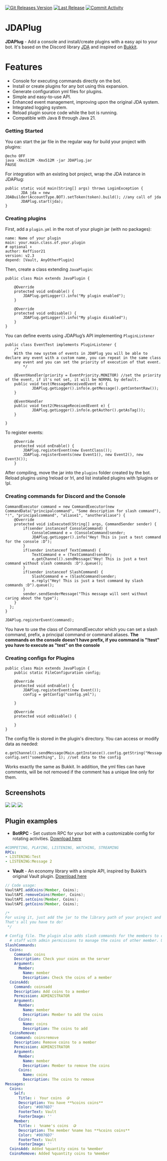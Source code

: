 [![Git Releases Version](https://img.shields.io/github/release/Keffisor/JDAPlug)](https://github.com/Keffisor/JDAPlug/releases)
[![Last Release](https://img.shields.io/github/release-date/Keffisor/JDAPlug)](https://github.com/Keffisor/JDAPlug/releases)
[![Commit Activity](https://img.shields.io/github/commit-activity/m/Keffisor/JDAPlug)](https://github.com/Keffisor/JDAPlug/commits/master)
<br>
# JDAPlug
**JDAPlug** - Add a console and install/create plugins with a easy api to your bot. It's based on the Discord library [JDA](https://github.com/DV8FromTheWorld/JDA) and inspired on [Bukkit](https://dev.bukkit.org/).

# Features
- Console for executing commands directly on the bot.
- Install or create plugins for any bot using this expansion.
- Generate configuration yml files for plugins.
- Simple and easy-to-use API.
- Enhanced event management, improving upon the original JDA system.
- Integrated logging system.
- Reload plugin source code while the bot is running.
- Compatible with Java 8 through Java 21.

### Getting Started
You can start the jar file in the regular way for build your project with plugins:
```
@echo OFF
java -Xms512M -Xmx512M -jar JDAPlug.jar
PAUSE
```
For integration with an existing bot project, wrap the JDA instance in JDAPlug:
```
public static void main(String[] args) throws LoginException {
       JDA jda = new JDABuilder(AccountType.BOT).setToken(token).build(); //any call of jda
       JDAPlug.start(jda);  
}
```

### Creating plugins 
First, add a ``plugin.yml`` in the root of your plugin jar (with no packages):
```
name: Name of your plugin
main: your.main.class.of.your.plugin
# optional ⬇
author: Keffisor21
version: v2.3
depend: [Vault, AnyOtherPlugin]
```
Then, create a class extending ``JavaPlugin``:
```
public class Main extends JavaPlugin {

	@Override
	protected void onEnable() {
		JDAPlug.getLogger().info("My plugin enabled");
	}
	
	@Override
	protected void onDisable() {
		JDAPlug.getLogger().info("My plugin disabled");
	}
}
```
You can define events using JDAPlug’s API implementing ``PluginListener``
```
public class EventTest implements PluginListener {
	/*
	With the new system of events in JDAPlug you will be able to declare any event with a custom name, you can repeat in the same class
	any event and you can set the priority of execution of that event.
        */
	
	@EventHandler(priority = EventPriority.MONITOR) //set the priority of the event, if it's not set, it will be NORMAL by default.
  	public void test(MessageReceivedEvent e) {
            JDAPlug.getLogger().info(e.getMessage().getContentRaw());
  	}

	@EventHandler
	public void test2(MessageReceivedEvent e) {
            JDAPlug.getLogger().info(e.getAuthor().getAsTag());
	}

}
```
To register events:
```
    @Override
	protected void onEnable() {
		JDAPlug.registerEvent(new EventClass());
		JDAPlug.registerEvents(new Event1(), new Event2(), new Event3());
	}
```
After compiling, move the jar into the ``plugins`` folder created by the bot. Reload plugins using !reload or !rl, and list installed plugins with !plugins or !pl.

### Creating commands for Discord and the Console
```
CommandExecutor command = new CommandExecutor(new CommandData("principalcommand", "Some description for slash command"), "!", "principalcommand", "aliase1", "anotheraliase") {
	@Override
	protected void isExecuted(String[] args, CommandSender sender) {
		if(sender instanceof ConsoleCommand) {
			ConsoleCommand e = (ConsoleCommand)sender;
			JDAPlug.getLogger().info("Hey! This is just a test command for the console :D");
		}
		if(sender instanceof TextCommand) {
			TextCommand e = (TextCommand)sender;
			e.getChannel().sendMessage("Hey! This is just a test command without slash commands :D").queue();
		}
		if(sender instanceof SlashCommand) {
			SlashCommand e = (SlashCommand)sender;
			e.reply("Hey! This is just a test command by slash commands :D").queue();
		}
		sender.sendSenderMessage("This message will sent without caring about the type");
	}
  }; 
}

JDAPlug.registerEvent(command);
```
You have to use the class of CommandExecutor which you can set a slash command, prefix, a principal command or command aliases.
**The commands on the console doesn't have prefix, if you command is "!test" you have to execute as "test" on the console**

### Creating configs for Plugins
```
public class Main extends JavaPlugin {
	public static FileConfiguration config;
	
	@Override
	protected void onEnable() {
		JDAPlug.registerEvent(new Event());		
		config = getConfig("config.yml");
 		
	}
	
	@Override
	protected void onDisable() {
		
	}
}
```
The config file is stored in the plugin's directory. You can access or modify data as needed:
```
e.getChannel().sendMessage(Main.getInstance().config.getString("Message.NoPermission")).queue(); 
config.set("something", 1); //set data to the config
```
Works exactly the same as Bukkit. In addition, the yml files can have comments, will be not removed if the comment has a unique line only for them.
<h2><strong>Screenshots</strong></h2>
<img src="https://i.imgur.com/ftzRALM.png">
<img src="https://i.imgur.com/SCTW9Cu.png">
<img src="https://i.imgur.com/ZyRzR6f.png">
<h2><strong>Plugin examples</strong></h2>

- <strong>BotRPC</strong> - Set custom RPC for your bot with a customizable config for rotating activities. <a href="https://keffisor21.com/jdaplug/BotRPC/BotRPC.jar" rel="nofollow">Download here</a>  
``` Config.yml file
#COMPETING, PLAYING, LISTENING, WATCHING, STREAMING
RPCs:
- LISTENING:Test
- LISTENING:Message 2
```

- <strong>Vault</strong> - An economy library with a simple API, inspired by Bukkit’s original Vault plugin. <a href="https://keffisor21.com/jdaplug/Vault/Vault.jar" rel="nofollow">Download here</a>
```java
// Code usage:
VaultAPI.addCoins(Member, Coins);
VaultAPI.removeCoins(Member, Coins);
VaultAPI.setCoins(Member, Coins);
VaultAPI.getCoins(Member, Coins);

/*
For using it, just add the jar to the library path of your project and install the plugin in your plugins folder.
That's all you have to do!   
 */
```
```yaml
# Config file. The plugin also adds slash commands for the members to check their coins or the 
  # staff with admin permissions to manage the coins of other member. Uses SQLite as a db.
SlashCommands:
  Coins:
    Command: coins
    Description: Check your coins on the server
    Argument:
      Member:
        Name: member
        Description: Check the coins of a member
  CoinsAdd:
    Command: coinsadd
    Description: Add coins to a member
    Permission: ADMINISTRATOR
    Argument:
      Member:
        Name: member
        Description: Member to add the coins
      Coins:
        Name: coins
        Description: The coins to add
  CoinsRemove:
    Command: coinsremove
    Description: Remove coins to a member
    Permission: ADMINISTRATOR
    Argument:
      Member:
        Name: member
        Description: Member to remove the coins
      Coins:
        Name: coins
        Description: The coins to remove
Messages:
  Coins:
    Self:
      Title: ℹ️  Your coins  🪙
      Description: You have **%coins coins**
      Color: '#0076D7'
      FooterText: Vault
      FooterImage: ''
    Member:
      Title: ℹ️  %name's coins  🪙
      Description: The member %name has **%coins coins**
      Color: '#0076D7'
      FooterText: Vault
      FooterImage: ''
  CoinsAdd: Added %quantity coins to %member
  CoinsRemove: Added %quantity coins to %member
  
```

<br>
<br>
<br>
